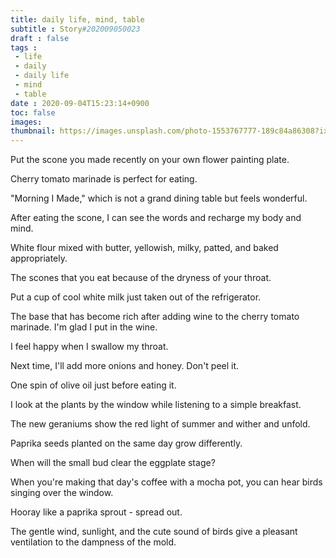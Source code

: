 ```yaml
---
title: daily life, mind, table
subtitle : Story#202009050023
draft : false
tags :
 - life
 - daily
 - daily life
 - mind
 - table
date : 2020-09-04T15:23:14+0900
toc: false
images: 
thumbnail: https://images.unsplash.com/photo-1553767777-189c84a86308?ixlib=rb-1.2.1&q=80&fm=jpg&crop=entropy&cs=tinysrgb&w=1080&fit=max&ixid=eyJhcHBfaWQiOjE1NTU0OX0
---
```


Put the scone you made recently on your own flower painting plate.  

Cherry tomato marinade is perfect for eating.  

"Morning I Made," which is not a grand dining table but feels wonderful.  

After eating the scone, I can see the words and recharge my body and mind.  

White flour mixed with butter, yellowish, milky, patted, and baked appropriately.  

The scones that you eat because of the dryness of your throat.  

Put a cup of cool white milk just taken out of the refrigerator.  

The base that has become rich after adding wine to the cherry tomato marinade. I'm glad I put in the wine.  

I feel happy when I swallow my throat.  

Next time, I'll add more onions and honey. Don't peel it.  

One spin of olive oil just before eating it.  

I look at the plants by the window while listening to a simple breakfast.  

The new geraniums show the red light of summer and wither and unfold.  

Paprika seeds planted on the same day grow differently.  

When will the small bud clear the eggplate stage?  

When you're making that day's coffee with a mocha pot, you can hear birds singing over the window.  

Hooray like a paprika sprout - spread out.  

The gentle wind, sunlight, and the cute sound of birds give a pleasant ventilation to the dampness of the mold.  



